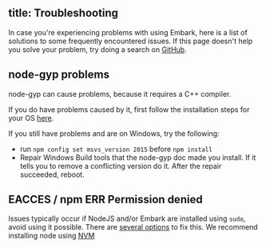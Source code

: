 title: Troubleshooting
---
In case you're experiencing problems with using Embark, here is a list of solutions to some frequently encountered issues. If this page doesn't help you solve your problem, try doing a search on [GitHub](https://github.com/embark-framework/embark/issues).

## node-gyp problems
node-gyp can cause problems, because it requires a C++ compiler.

If you do have problems caused by it, first follow the installation steps for your OS [here](https://github.com/nodejs/node-gyp#installation).

If you still have problems and are on Windows, try the following:
- run `npm config set msvs_version 2015` before `npm install`
- Repair Windows Build tools that the node-gyp doc made you install. If it tells you to remove a conflicting version do it. After the repair succeeded, reboot.

## EACCES / npm ERR Permission denied

Issues typically occur if NodeJS and/or Embark are installed using `sudo`, avoid using it possible. There are [several options](https://docs.npmjs.com/getting-started/fixing-npm-permissions) to fix this. We recommend installing node using [NVM](https://github.com/creationix/nvm/blob/master/README.md)

